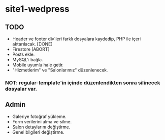 # site1-wedpress

## TODO
- Header ve footer div'leri farklı dosyalara kaydedip, PHP ile içeri aktarılacak. [DONE]
- Firestore [ABORT]
- Posts ekle.
- MySQL'i bağla. 
- Mobile uyumlu hale getir.
- "Hizmetlerim" ve "Salonlarımız" düzenlenecek.  

### NOT: regular-template'in içinde düzenlendikten sonra silinecek dosyalar var. 

## Admin
- Galeriye fotoğraf yükleme.
- Form verilerini alma ve silme. 
- Salon detaylarını değiştirme.
- Genel bilgileri değiştirme.
